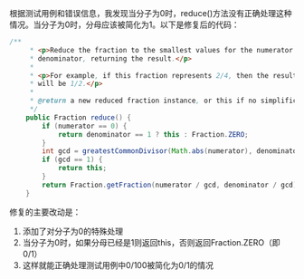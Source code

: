 根据测试用例和错误信息，我发现当分子为0时，reduce()方法没有正确处理这种情况。当分子为0时，分母应该被简化为1。以下是修复后的代码：

```java
/**
     * <p>Reduce the fraction to the smallest values for the numerator and
     * denominator, returning the result.</p>
     * 
     * <p>For example, if this fraction represents 2/4, then the result
     * will be 1/2.</p>
     *
     * @return a new reduced fraction instance, or this if no simplification possible
     */
    public Fraction reduce() {
        if (numerator == 0) {
            return denominator == 1 ? this : Fraction.ZERO;
        }
        int gcd = greatestCommonDivisor(Math.abs(numerator), denominator);
        if (gcd == 1) {
            return this;
        }
        return Fraction.getFraction(numerator / gcd, denominator / gcd);
    }
```

修复的主要改动是：
1. 添加了对分子为0的特殊处理
2. 当分子为0时，如果分母已经是1则返回this，否则返回Fraction.ZERO（即0/1）
3. 这样就能正确处理测试用例中0/100被简化为0/1的情况